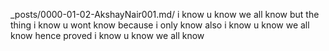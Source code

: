 _posts/0000-01-02-AkshayNair001.md/
i know u know we all know 
but the thing i know u wont know because i only know 
also i know u know we all know 
hence proved i know u know we all know

